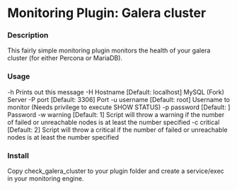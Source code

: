 # Monitoring Plugin: Galera cluster

### Description

This fairly simple monitoring plugin monitors the health of your galera cluster (for either Percona or MariaDB).

### Usage
-h Prints out this message
-H Hostname [Default: localhost] MySQL (Fork) Server
-P port [Default: 3306] Port
-u username [Default: root] Username to monitor (Needs privilege to execute SHOW STATUS)
-p password [Default: <empty>] Password
-w warning [Default: 1] Script will throw a warning if the number of failed or unreachable nodes is at least the number specified
-c critical [Default: 2] Script will throw a critical if the number of failed or unreachable nodes is at least the number specified

### Install 

Copy check_galera_cluster to your plugin folder and create a service/exec in your monitoring engine. 
